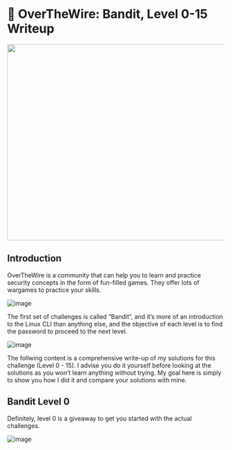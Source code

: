 # :triangular_flag_on_post: OverTheWire: Bandit, Level 0-15 Writeup

<p align="center">
  <img width="833" height="455" src="https://user-images.githubusercontent.com/84661482/132093151-7b225882-2b7c-4973-8150-4df05617ea59.png">
</p>

## Introduction
OverTheWire is a community that can help you to learn and practice security concepts in the form of fun-filled games. They offer lots of wargames to practice your skills.

![image](https://user-images.githubusercontent.com/84661482/132092828-c917b13e-0df0-4052-b7a7-a7a9d7162d8f.png)

The first set of challenges is called “Bandit“, and it’s more of an introduction to the Linux CLI than anything else, and the objective of each level is to find the password to proceed to the next level. 

![image](https://user-images.githubusercontent.com/84661482/132092898-322b815b-674e-4dd7-a457-e824d910ae43.png)


The follwing content is a comprehensive write-up of my solutions for this challenge (Level 0 - 15). I advise you do it yourself before looking at the solutions as you won’t learn anything without trying. My goal here is simply to show you how I did it and compare your solutions with mine.

## Bandit Level 0
Definitely, level 0 is a giveaway to get you started with the actual challenges.

![image](https://user-images.githubusercontent.com/84661482/132093444-428e2ad1-dba7-44ac-be13-ae2561b4ee94.png)


